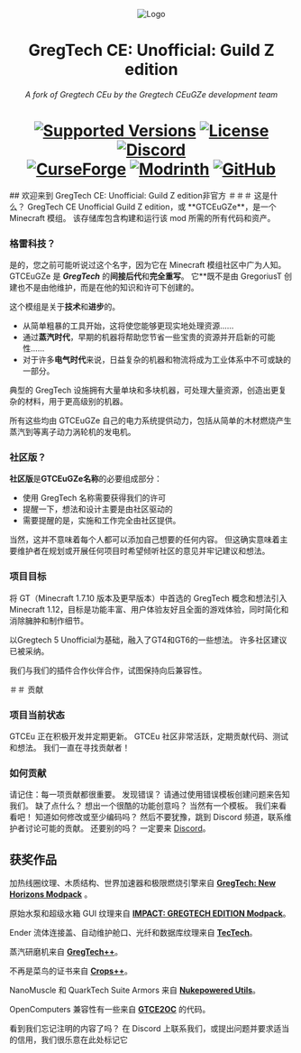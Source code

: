 <p align="center"><img src="https://user-images.githubusercontent.com/37029404/233205606-a7bb352a-eb0c-4484-9fc8-820255b996a4.png" alt="Logo"></p>
<h1 align="center">GregTech CE: Unofficial: Guild Z edition</h1>
<p align="center"><i>A fork of Gregtech CEu by the Gregtech CEuGZe development team</i></p>
<h1 align="center">
    <a href="https://www.curseforge.com/minecraft/mc-mods/gregtech-ce-unofficial"><img src="https://img.shields.io/badge/Available%20for-MC%201.12.2%20-informational?style=for-the-badge" alt="Supported Versions"></a>
    <a href="https://github.com/GregTechCEu/GregTech/blob/master/LICENSE"><img src="https://img.shields.io/github/license/GregTechCEu/GregTech?style=for-the-badge" alt="License"></a>
    <a href="https://discord.gg/bWSWuYvURP"><img src="https://img.shields.io/discord/701354865217110096?color=5464ec&label=Discord&style=for-the-badge" alt="Discord"></a>
    <br>
    <a href="https://www.curseforge.com/minecraft/mc-mods/gregtech-ce-unofficial"><img src="https://cf.way2muchnoise.eu/557242.svg?badge_style=for_the_badge" alt="CurseForge"></a>
    <a href="https://modrinth.com/mod/gregtech-ce-unofficial"><img src="https://img.shields.io/modrinth/dt/gregtech-ce-unofficial?logo=modrinth&label=&suffix=%20&style=for-the-badge&color=2d2d2d&labelColor=5ca424&logoColor=1c1c1c" alt="Modrinth"></a>
    <a href="https://github.com/GregTechCEu/GregTech/releases"><img src="https://img.shields.io/github/downloads/GregTechCEu/GregTech/total?sort=semver&logo=github&label=&style=for-the-badge&color=2d2d2d&labelColor=545454&logoColor=FFFFFF" alt="GitHub"></a>
</h1>
## 欢迎来到 GregTech CE: Unofficial: Guild Z edition非官方
＃＃＃ 这是什么？
GregTech CE Unofficial Guild Z edition，或 **GTCEuGZe**，是一个 Minecraft 模组。 该存储库包含构建和运行该 mod 所需的所有代码和资产。

### 格雷科技？
是的，您之前可能听说过这个名字，因为它在 Minecraft 模组社区中广为人知。 GTCEuGZe 是 _**GregTech**_ 的**间接后代**和**完全重写**。 它**既不是由 GregoriusT 创建也不是由他维护，而是在他的知识和许可下创建的。

这个模组是关于**技术**和**进步**的。
* 从简单粗暴的工具开始，这将使您能够更现实地处理资源......
* 通过**蒸汽时代**，早期的机器将帮助您节省一些宝贵的资源并开启新的可能性......
* 对于许多**电气时代**来说，日益复杂的机器和物流将成为工业体系中不可或缺的一部分。

典型的 GregTech 设施拥有大量单块和多块机器，可处理大量资源，创造出更复杂的材料，用于更高级别的机器。

所有这些均由 GTCEuGZe 自己的电力系统提供动力，包括从简单的木材燃烧产生蒸汽到等离子动力涡轮机的发电机。

### 社区版？
**社区版**是**GTCEuGZe名称**的必要组成部分：
* 使用 GregTech 名称需要获得我们的许可
* 提醒一下，想法和设计主要是由社区驱动的
* 需要提醒的是，实施和工作完全由社区提供。

当然，这并不意味着每个人都可以添加自己想要的任何内容。 但这确实意味着主要维护者在规划或开展任何项目时希望倾听社区的意见并牢记建议和想法。

### 项目目标
将 GT（Minecraft 1.7.10 版本及更早版本）中首选的 GregTech 概念和想法引入 Minecraft 1.12，目标是功能丰富、用户体验友好且全面的游戏体验，同时简化和消除臃肿和制作细节。

以Gregtech 5 Unofficial为基础，融入了GT4和GT6的一些想法。 许多社区建议已被采纳。

我们与我们的插件合作伙伴合作，试图保持向后兼容性。

＃＃ 贡献
### 项目当前状态
GTCEu 正在积极开发并定期更新。 GTCEu 社区非常活跃，定期贡献代码、测试和想法。
我们一直在寻找贡献者！

### 如何贡献
请记住：每一项贡献都很重要。
发现错误？ 请通过使用错误模板创建问题来告知我们。
缺了点什么？ 想出一个很酷的功能创意吗？ 当然有一个模板。 我们来看看吧！
知道如何修改或至少编码吗？ 然后不要犹豫，跳到 Discord 频道，联系维护者讨论可能的贡献。
还要别的吗？ 一定要来 [Discord](https://discord.gg/bWSWuYvURP)。

## 获奖作品
加热线圈纹理、木质结构、世界加速器和极限燃烧引擎来自 **[GregTech: New Horizons Modpack](https://www.curseforge.com/minecraft/modpacks/gt-new-horizons)** 。

原始水泵和超级水箱 GUI 纹理来自 **[IMPACT: GREGTECH EDITION Modpack](https://gtimpact.space/)**。

Ender 流体连接盖、自动维护舱口、光纤和数据库纹理来自 **[TecTech](https://github.com/Technus/TecTech)**。

蒸汽研磨机来自 **[GregTech++](https://www.curseforge.com/minecraft/mc-mods/gregtech-gt-gtplusplus)**。

不再是菜鸟的证书来自 **[Crops++](https://www.curseforge.com/minecraft/mc-mods/berry)**。

NanoMuscle 和 QuarkTech Suite Armors 来自 **[Nukepowered Utils](https://www.curseforge.com/minecraft/mc-mods/nukepowered-utils)**。

OpenComputers 兼容性有一些来自 **[GTCE2OC](https://www.curseforge.com/minecraft/mc-mods/gtce2oc)** 的代码。

看到我们忘记注明的内容了吗？ 在 Discord 上联系我们，或提出问题并要求适当的信用，我们很乐意在此处标记它

